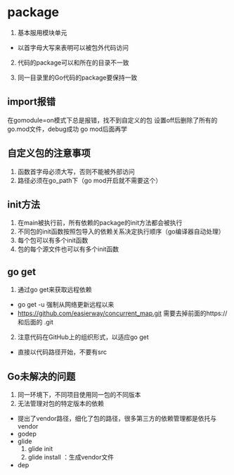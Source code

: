 # package
1. 基本服用模块单元
- 以首字母大写来表明可以被包外代码访问

2. 代码的package可以和所在的目录不一致

3. 同一目录里的Go代码的package要保持一致

## import报错
在gomodule=on模式下总是报错，找不到自定义的包
设置off后删除了所有的go.mod文件，debug成功
go mod后面再学

## 自定义包的注意事项
1. 函数首字母必须大写，否则不能被外部访问
2. 路径必须在go_path下（go mod开启就不需要这个）

## init方法
1. 在main被执行前，所有依赖的package的init方法都会被执行
2. 不同包的init函数按照包导入的依赖关系决定执行顺序（go编译器自动处理）
3. 每个包可以有多个init函数
4. 包的每个源文件也可以有多个init函数

## go get
1. 通过go get来获取远程依赖
- go get -u 强制从网络更新远程以来
- https://github.com/easierway/concurrent_map.git 需要去掉前面的https:// 和后面的 .git

2. 注意代码在GitHub上的组织形式，以适应go get
- 直接以代码路径开始，不要有src

## Go未解决的问题
1. 同一环境下，不同项目使用同一包的不同版本
2. 无法管理对包的特定版本的依赖
- 提出了vendor路径，细化了包的路径，很多第三方的依赖管理都是依托与vendor
- godep
- glide
    1. glide init
    2. glide install ：生成vendor文件
- dep